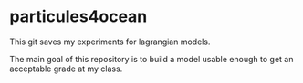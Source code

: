 # particules4ocean
 This git saves my experiments for lagrangian models.
 
 The main goal of this repository is to build a model usable enough to get an acceptable grade at my class.
